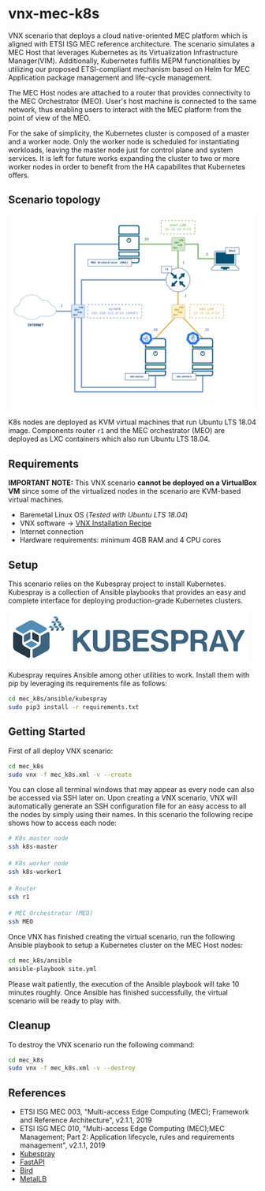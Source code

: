 # vnx-mec-k8s

VNX scenario that deploys a cloud native-oriented MEC platform which is aligned with ETSI ISG MEC reference architecture. The scenario simulates a MEC Host that leverages Kubernetes as its Virtualization Infrastructure Manager(VIM). Additionally, Kubernetes fulfills MEPM functionalities by utilizing our proposed ETSI-compliant mechanism based on Helm for MEC Application package management and life-cycle management.

The MEC Host nodes are attached to a router that provides connectivity to the MEC Orchestrator (MEO). User's host machine is connected to the same network, thus enabling users to interact with the MEC platform from the point of view of the MEO.

For the sake of simplicity, the Kubernetes cluster is composed of a master and a worker node. Only the worker node is scheduled for instantiating workloads, leaving the master node just for control plane and system services. It is left for future works expanding the cluster to two or more worker nodes in order to benefit from the HA capabilites that Kubernetes offers.

## Scenario topology

![VNX mec_k8s scenario](mec_k8s/docs/scenario.png)

K8s nodes are deployed as KVM virtual machines that run Ubuntu LTS 18.04 image. Components router `r1` and the MEC orchestrator (MEO) are deployed as LXC containers which also run Ubuntu LTS 18.04.

## Requirements

**IMPORTANT NOTE:** This VNX scenario **cannot be deployed on a VirtualBox VM** since some of the virtualized nodes in the scenario are KVM-based virtual machines.

- Baremetal Linux OS (_Tested with Ubuntu LTS 18.04_)
- VNX software -> [VNX Installation Recipe](https://web.dit.upm.es/vnxwiki/index.php/Vnx-install)
- Internet connection
- Hardware requirements: minimum 4GB RAM and 4 CPU cores

## Setup

This scenario relies on the Kubespray project to install Kubernetes. Kubespray is a collection of Ansible playbooks that provides an easy and complete interface for deploying production-grade Kubernetes clusters.

![Kubespray](mec_k8s/docs/kubespray-logo.png)

Kubespray requires Ansible among other utilities to work. Install them with pip by leveraging its requirements file as follows:

```bash
cd mec_k8s/ansible/kubespray
sudo pip3 install -r requirements.txt
```

## Getting Started

First of all deploy VNX scenario:

```bash
cd mec_k8s
sudo vnx -f mec_k8s.xml -v --create
```

You can close all terminal windows that may appear as every node can also be accessed via SSH later on. Upon creating a VNX scenario, VNX will automatically generate an SSH configuration file for an easy access to all the nodes by simply using their names. In this scenario the following recipe shows how to access each node:

```bash
# K8s master node
ssh k8s-master

# K8s worker node
ssh k8s-worker1

# Router
ssh r1

# MEC Orchestrator (MEO)
ssh MEO
```

Once VNX has finished creating the virtual scenario, run the following Ansible playbook to setup a Kubernetes cluster on the MEC Host nodes:

```bash
cd mec_k8s/ansible
ansible-playbook site.yml
```

Please wait patiently, the execution of the Ansible playbook will take 10 minutes roughly. Once Ansible has finished successfully, the virtual scenario will be ready to play with.

## Cleanup

To destroy the VNX scenario run the following command:

```bash
cd mec_k8s
sudo vnx -f mec_k8s.xml -v --destroy
```

## References

- ETSI ISG MEC 003, "Multi-access Edge Computing (MEC); Framework and Reference Architecture", v2.1.1, 2019
- ETSI ISG MEC 010, "Multi-access Edge Computing (MEC);MEC Management; Part 2: Application lifecycle, rules and requirements management", v2.1.1, 2019
- [Kubespray](https://github.com/kubernetes-sigs/kubespray)
- [FastAPI](https://fastapi.tiangolo.com/)
- [Bird](https://bird.network.cz/)
- [MetalLB](https://metallb.universe.tf/)
